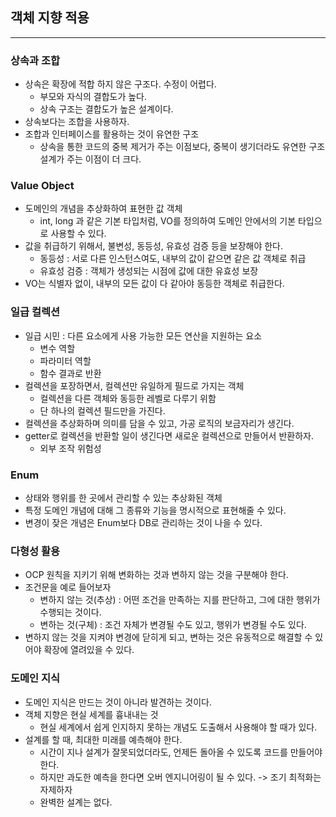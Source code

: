 ## 객체 지향 적용

---

### 상속과 조합
- 상속은 확장에 적합 하지 않은 구조다. 수정이 어렵다.
  - 부모와 자식의 결합도가 높다.
  - 상속 구조는 결합도가 높은 설계이다.
- 상속보다는 조합을 사용하자.
- 조합과 인터페이스를 활용하는 것이 유연한 구조
  - 상속을 통한 코드의 중복 제거가 주는 이점보다, 중복이 생기더라도 유연한 구조 설계가 주는 이점이 더 크다.

### Value Object
- 도메인의 개념을 추상화하여 표현한 값 객체
  - int, long 과 같은 기본 타입처럼, VO를 정의하여 도메인 안에서의 기본 타입으로 사용할 수 있다.
- 값을 취급하기 위해서, 불변성, 동등성, 유효성 검증 등을 보장해야 한다.
  - 동등성 : 서로 다른 인스턴스여도, 내부의 값이 같으면 같은 값 객체로 취급
  - 유효성 검증 : 객체가 생성되는 시점에 값에 대한 유효성 보장
- VO는 식별자 없이, 내부의 모든 값이 다 같아야 동등한 객체로 취급한다.

### 일급 컬렉션
- 일급 시민 : 다른 요소에게 사용 가능한 모든 연산을 지원하는 요소
  - 변수 역할
  - 파라미터 역할
  - 함수 결과로 반환
- 컬렉션을 포장하면서, 컬렉션만 유일하게 필드로 가지는 객체
  - 컬렉션을 다른 객체와 동등한 레벨로 다루기 위함
  - 단 하나의 컬렉션 필드만을 가진다.
- 컬렉션을 추상화하며 의미를 담을 수 있고, 가공 로직의 보금자리가 생긴다.
- getter로 컬렉션을 반환할 일이 생긴다면 새로운 컬렉션으로 만들어서 반환하자.
  - 외부 조작 위험성

### Enum
- 상태와 행위를 한 곳에서 관리할 수 있는 추상화된 객체
- 특정 도메인 개념에 대해 그 종류와 기능을 명시적으로 표현해줄 수 있다.
- 변경이 잦은 개념은 Enum보다 DB로 관리하는 것이 나을 수 있다.

### 다형성 활용
- OCP 원칙을 지키기 위해 변화하는 것과 변하지 않는 것을 구분해야 한다.
- 조건문을 예로 들어보자
  - 변하지 않는 것(추상) : 어떤 조건을 만족하는 지를 판단하고, 그에 대한 행위가 수행되는 것이다.
  - 변하는 것(구체) : 조건 자체가 변경될 수도 있고, 행위가 변경될 수도 있다.
- 변하지 않는 것을 지켜야 변경에 닫히게 되고, 변하는 것은 유동적으로 해결할 수 있어야 확장에 열려있을 수 있다.

### 도메인 지식
- 도메인 지식은 만드는 것이 아니라 발견하는 것이다.
- 객체 지향은 현실 세계를 흉내내는 것
  - 현실 세계에서 쉽게 인지하지 못하는 개념도 도출해서 사용해야 할 때가 있다.
- 설계를 할 때, 최대한 미래를 예측해야 한다.
  - 시간이 지나 설계가 잘못되었더라도, 언제든 돌아올 수 있도록 코드를 만들어야 한다.
  - 하지만 과도한 예측을 한다면 오버 엔지니어링이 될 수 있다. -> 조기 최적화는 자제하자
  - 완벽한 설계는 없다.